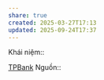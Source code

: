 ```yaml
---
share: true
created: 2025-03-27T17:13
updated: 2025-09-24T17:37
---
```

Khái niệm:: 

[TPBank](../../T%E1%BB%95%20ch%E1%BB%A9c%20t%C3%ADn%20d%E1%BB%A5ng/Ng%C3%A2n%20h%C3%A0ng/Danh%20s%C3%A1ch%20ng%C3%A2n%20h%C3%A0ng/TPBank.md)
Nguồn:: 
